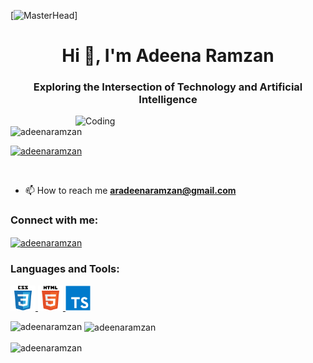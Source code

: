 [![MasterHead](https://user-images.githubusercontent.com/65373279/148280039-301b677b-74e7-49f8-af75-15e7c9253d74.png)]
<h1 align="center">Hi 👋, I'm Adeena Ramzan</h1>
<h3 align="center">Exploring the Intersection of Technology and Artificial Intelligence</h3>
<img align="right" alt="Coding" width="400" src="https://i.pinimg.com/originals/e7/26/c7/e726c74ac081eed50feee1433d12c998.gif">

<p align="left"> <img src="https://komarev.com/ghpvc/?username=adeenaramzan&label=Profile%20views&color=0e75b6&style=flat" alt="adeenaramzan" /> </p>

<p align="left"> <a href="https://github.com/ryo-ma/github-profile-trophy"><img src="https://github-profile-trophy.vercel.app/?username=adeenaramzan" alt="adeenaramzan" /></a> </p>

<p align="left"> <a href="https://twitter.com/" target="blank"><img src="https://img.shields.io/twitter/follow/?logo=twitter&style=for-the-badge" alt="" /></a> </p>

- 📫 How to reach me **aradeenaramzan@gmail.com**

<h3 align="left">Connect with me:</h3>
<p align="left">
<a href="https://linkedin.com/in/adeenaramzan" target="blank"><img align="center" src="https://raw.githubusercontent.com/rahuldkjain/github-profile-readme-generator/master/src/images/icons/Social/linked-in-alt.svg" alt="adeenaramzan" height="30" width="40" /></a>
</p>

<h3 align="left">Languages and Tools:</h3>
<p align="left"> <a href="https://www.w3schools.com/css/" target="_blank" rel="noreferrer"> <img src="https://raw.githubusercontent.com/devicons/devicon/master/icons/css3/css3-original-wordmark.svg" alt="css3" width="40" height="40"/> </a> <a href="https://www.w3.org/html/" target="_blank" rel="noreferrer"> <img src="https://raw.githubusercontent.com/devicons/devicon/master/icons/html5/html5-original-wordmark.svg" alt="html5" width="40" height="40"/> </a> <a href="https://www.typescriptlang.org/" target="_blank" rel="noreferrer"> <img src="https://raw.githubusercontent.com/devicons/devicon/master/icons/typescript/typescript-original.svg" alt="typescript" width="40" height="40"/> </a> </p>

<p><img align="left" src="https://github-readme-stats.vercel.app/api/top-langs?username=adeenaramzan&show_icons=true&locale=en&layout=compact" alt="adeenaramzan" /></p>

<p>&nbsp;<img align="center" src="https://github-readme-stats.vercel.app/api?username=adeenaramzan&show_icons=true&locale=en" alt="adeenaramzan" /></p>

<p><img align="center" src="https://github-readme-streak-stats.herokuapp.com/?user=adeenaramzan&" alt="adeenaramzan" /></p>
